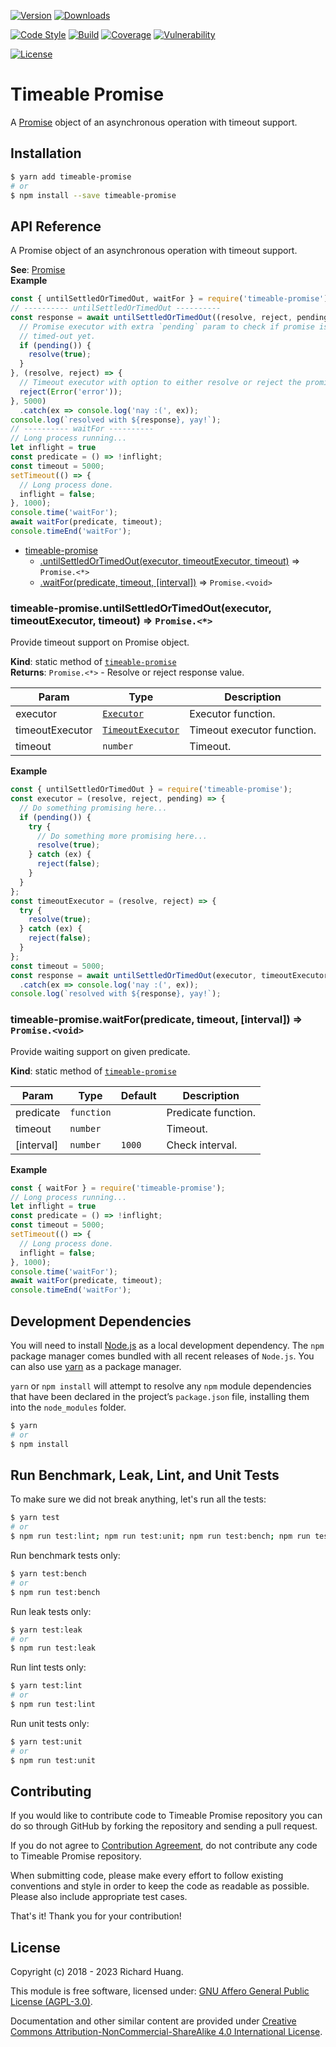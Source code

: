 [![Version](https://img.shields.io/npm/v/timeable-promise)](https://bit.ly/2YFweqU)
[![Downloads](https://img.shields.io/npm/dt/timeable-promise)](https://bit.ly/2YFweqU)
<!---
[![Dependency Status](https://img.shields.io/david/rickypc/timeable-promise)](https://bit.ly/2KhJo3N)
[![Dev Dependency Status](https://img.shields.io/david/dev/rickypc/timeable-promise)](https://bit.ly/2MuKEU3)
-->
[![Code Style](https://img.shields.io/badge/code%20style-Airbnb-red)](https://bit.ly/2JYN1gk)
[![Build](https://img.shields.io/github/actions/workflow/status/rickypc/timeable-promise/validations.yml)](https://bit.ly/43aA0qF)
[![Coverage](https://img.shields.io/codecov/c/github/rickypc/timeable-promise)](https://bit.ly/2LPRiVj)
[![Vulnerability](https://img.shields.io/snyk/vulnerabilities/github/rickypc/timeable-promise)](https://bit.ly/2yP3kGa)
<!---
[![Dependabot](https://api.dependabot.com/badges/status?host=github&repo=rickypc/timeable-promise)](https://bit.ly/2KIM5vs)
-->
[![License](https://img.shields.io/npm/l/timeable-promise)](https://bit.ly/2yi7gyO)

Timeable Promise
================

A [Promise](https://mzl.la/2MQJhPC) object of an asynchronous operation with timeout support.

Installation
-

```bash
$ yarn add timeable-promise
# or
$ npm install --save timeable-promise
```

API Reference
-
A Promise object of an asynchronous operation with timeout support.

**See**: [Promise](https://mzl.la/2MQJhPC)  
**Example**  
```js
const { untilSettledOrTimedOut, waitFor } = require('timeable-promise');
// ---------- untilSettledOrTimedOut ----------
const response = await untilSettledOrTimedOut((resolve, reject, pending) => {
  // Promise executor with extra `pending` param to check if promise is not
  // timed-out yet.
  if (pending()) {
    resolve(true);
  }
}, (resolve, reject) => {
  // Timeout executor with option to either resolve or reject the promise.
  reject(Error('error'));
}, 5000)
  .catch(ex => console.log('nay :(', ex));
console.log(`resolved with ${response}, yay!`);
// ---------- waitFor ----------
// Long process running...
let inflight = true
const predicate = () => !inflight;
const timeout = 5000;
setTimeout(() => {
  // Long process done.
  inflight = false;
}, 1000);
console.time('waitFor');
await waitFor(predicate, timeout);
console.timeEnd('waitFor');
```

* [timeable-promise](#module_timeable-promise)
    * [.untilSettledOrTimedOut(executor, timeoutExecutor, timeout)](#module_timeable-promise.untilSettledOrTimedOut) ⇒ <code>Promise.&lt;\*&gt;</code>
    * [.waitFor(predicate, timeout, [interval])](#module_timeable-promise.waitFor) ⇒ <code>Promise.&lt;void&gt;</code>

<a name="module_timeable-promise.untilSettledOrTimedOut"></a>

### timeable-promise.untilSettledOrTimedOut(executor, timeoutExecutor, timeout) ⇒ <code>Promise.&lt;\*&gt;</code>
Provide timeout support on Promise object.

**Kind**: static method of [<code>timeable-promise</code>](#module_timeable-promise)  
**Returns**: <code>Promise.&lt;\*&gt;</code> - Resolve or reject response value.  

| Param | Type | Description |
| --- | --- | --- |
| executor | [<code>Executor</code>](#Executor) | Executor function. |
| timeoutExecutor | [<code>TimeoutExecutor</code>](#TimeoutExecutor) | Timeout executor function. |
| timeout | <code>number</code> | Timeout. |

**Example**  
```js
const { untilSettledOrTimedOut } = require('timeable-promise');
const executor = (resolve, reject, pending) => {
  // Do something promising here...
  if (pending()) {
    try {
      // Do something more promising here...
      resolve(true);
    } catch (ex) {
      reject(false);
    }
  }
};
const timeoutExecutor = (resolve, reject) => {
  try {
    resolve(true);
  } catch (ex) {
    reject(false);
  }
};
const timeout = 5000;
const response = await untilSettledOrTimedOut(executor, timeoutExecutor, timeout)
  .catch(ex => console.log('nay :(', ex));
console.log(`resolved with ${response}, yay!`);
```
<a name="module_timeable-promise.waitFor"></a>

### timeable-promise.waitFor(predicate, timeout, [interval]) ⇒ <code>Promise.&lt;void&gt;</code>
Provide waiting support on given predicate.

**Kind**: static method of [<code>timeable-promise</code>](#module_timeable-promise)  

| Param | Type | Default | Description |
| --- | --- | --- | --- |
| predicate | <code>function</code> |  | Predicate function. |
| timeout | <code>number</code> |  | Timeout. |
| [interval] | <code>number</code> | <code>1000</code> | Check interval. |

**Example**  
```js
const { waitFor } = require('timeable-promise');
// Long process running...
let inflight = true
const predicate = () => !inflight;
const timeout = 5000;
setTimeout(() => {
  // Long process done.
  inflight = false;
}, 1000);
console.time('waitFor');
await waitFor(predicate, timeout);
console.timeEnd('waitFor');
```

Development Dependencies
-
You will need to install [Node.js](https://bit.ly/2SMCGXK) as a local
development dependency. The `npm` package manager comes bundled with all
recent releases of `Node.js`. You can also use [yarn](https://bit.ly/3nmWS1K)
as a package manager.

`yarn` or `npm install` will attempt to resolve any `npm` module dependencies
that have been declared in the project’s `package.json` file, installing them
into the `node_modules` folder.

```bash
$ yarn
# or
$ npm install
```

Run Benchmark, Leak, Lint, and Unit Tests
-
To make sure we did not break anything, let's run all the tests:

```bash
$ yarn test
# or
$ npm run test:lint; npm run test:unit; npm run test:bench; npm run test:leak
```

Run benchmark tests only:

```bash
$ yarn test:bench
# or
$ npm run test:bench
```

Run leak tests only:

```bash
$ yarn test:leak
# or
$ npm run test:leak
```

Run lint tests only:

```bash
$ yarn test:lint
# or
$ npm run test:lint
```

Run unit tests only:

```bash
$ yarn test:unit
# or
$ npm run test:unit
```

Contributing
-
If you would like to contribute code to Timeable Promise repository you can do so
through GitHub by forking the repository and sending a pull request.

If you do not agree to [Contribution Agreement](CONTRIBUTING.md), do not
contribute any code to Timeable Promise repository.

When submitting code, please make every effort to follow existing conventions
and style in order to keep the code as readable as possible. Please also include
appropriate test cases.

That's it! Thank you for your contribution!

License
-
Copyright (c) 2018 - 2023 Richard Huang.

This module is free software, licensed under: [GNU Affero General Public License (AGPL-3.0)](https://bit.ly/2yi7gyO).

Documentation and other similar content are provided under [Creative Commons Attribution-NonCommercial-ShareAlike 4.0 International License](https://bit.ly/2SMCRlS).
